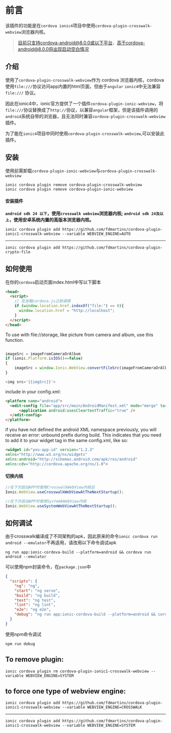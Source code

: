 # 前言

该插件的功能是在`cordova ionic4`项目中使用`cordova-plugin-crosswalk-webview`浏览器内核。

> 目前只支持cordova-android@8.0.0或以下平台，高于cordova-android@8.0.0将出现启动空白情况


## 介绍

使用了`cordova-plugin-crosswalk-webview`作为 cordova 浏览器内核，cordova使用`file:///`协议访问app内置的html页面，但由于`angular` `ionic4`中无法兼容`file:///` 协议。

因此在ionic4中，ionic官方提供了一个插件`cordova-plugin-ionic-webview`，将`file:///`协议替换成了`http://`协议，以兼容`angular`框架，但是该插件调用的`android`系统自带的浏览器，且无法同时兼容`cordova-plugin-crosswalk-webview`插件。

为了能在`ionic4`项目中同时使用`cordova-plugin-crosswalk-webview`,可以安装此插件。

## 安装

使用前需卸载`cordova-plugin-ionic-webview`与`cordova-plugin-crosswalk-webview`

``` shell
ionic cordova plugin remove cordova-plugin-crosswalk-webview
ionic cordova plugin remove cordova-plugin-ionic-webview
```



#### 安装插件


**`android sdk 24 以下`，使用`crosswalk webview`浏览器内核;
`android sdk 24及以上`，使用安卓系统内置的高版本浏览器内核。**
``` shell
ionic cordova plugin add https://github.com/fdmartins/cordova-plugin-ionic1-crosswalk-webview --variable WEBVIEW_ENGINE=AUTO
```
---


``` shell
ionic cordova plugin add https://github.com/fdmartins/cordova-plugin-crypto-file
```

## 如何使用

在你的`cordova`启动页面index.html中写以下脚本

``` html
<head>
  <script>
    // 在加载cordova.js之前调用
    if (window.location.href.indexOf("file:") == 0){
      window.location.href = "http://localhost";
    }
  </script>
</head>
```

To use with file://storage, like picture from camera and album, use this function.

``` js

imageSrc = imageFromCameraOrAlbum 
if (ionic.Platform.isIOS()==false)
{   
    imageSrc = window.Ionic.WebView.convertFileSrc(imageFromCameraOrAlbum);
}

<img src='{{imgSrc}}'>
```

include in your config.xml:
``` html
<platform name="android">
  <edit-config file="app/src/main/AndroidManifest.xml" mode="merge" target="/manifest/application">
      <application android:usesCleartextTraffic="true" />
  </edit-config>
</platform>
```

if you have not defined the android XML namespace previously, you will receive an error: unbound prefix during build. This indicates that you need to add it to your widget tag in the same config.xml, like so:

``` html
<widget id="you-app-id" version="1.2.3"
xmlns="http://www.w3.org/ns/widgets" 
xmlns:android="http://schemas.android.com/apk/res/android"
xmlns:cdv="http://cordova.apache.org/ns/1.0">
```

#### 切换内核


``` js
//在下次启动APP时使用CrosswalkWebView内核后
Ionic.WebView.useCrosswalkWebViewAtTheNextStartup();
```

``` js
//在下次启动APP时使用SystemkWebView内核
Ionic.WebView.useSystemWebViewAtTheNextStartup();
```

## 如何调试

由于crosswalk编译成了不同架构的apk，因此原来的命令`ionic cordova run android --emulator`不再适用，请改用以下命令调试apk

``` shell
ng run app:ionic-cordova-build --platform=android && cordova run android --emulator
```

可以使用npm封装命令，在`package.json`中

``` json
{
  "scripts": {
    "ng": "ng",
    "start": "ng serve",
    "build": "ng build",
    "test": "ng test",
    "lint": "ng lint",
    "e2e": "ng e2e",
    "debug": "ng run app:ionic-cordova-build --platform=android && cordova run android --emulator"
  }
}
```

使用npm命令调试

``` shell
npm run debug
```

## To remove plugin:

``` shell
ionic cordova plugin rm cordova-plugin-ionic1-crosswalk-webview --variable WEBVIEW_ENGINE=SYSTEM
```


## to force one type of webview engine: 

``` shell
ionic cordova plugin add https://github.com/fdmartins/cordova-plugin-ionic1-crosswalk-webview --variable WEBVIEW_ENGINE=CROSSWALK
```

---

``` shell
ionic cordova plugin add https://github.com/fdmartins/cordova-plugin-ionic1-crosswalk-webview --variable WEBVIEW_ENGINE=SYSTEM
```

